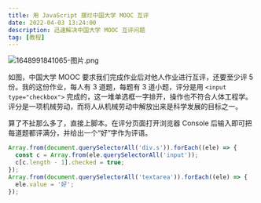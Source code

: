 ```yaml
---
title: 用 JavaScript 摆烂中国大学 MOOC 互评
date: 2022-04-03 13:24:00
description: 迅速解决中国大学 MOOC 互评问题
tag: [教程]
---
```


![1648991841065-图片.png](https://hsp.penclub.club/api/gh/https://raw.githubusercontent.com/lixiang810/fk-gfw/master/hsp/1648991841065-%E5%9B%BE%E7%89%87.png)

如图，中国大学 MOOC 要求我们完成作业后对他人作业进行互评，还要至少评 5 份。我的这份作业，每人有 3 道题，每题有 3 道小题，评分是用 `<input type="checkbox">` 完成的，这一堆单选框一字排开，操作也不符合人体工程学。评分是一项机械劳动，而将人从机械劳动中解放出来是科学发展的目标之一。

算了不扯那么多了，直接上脚本。在评分页面打开浏览器 Console 后输入即可把每道题都评满分，并给出一个“好”字作为评语。

```javascript
Array.from(document.querySelectorAll('div.s')).forEach((ele) => {
  const c = Array.from(ele.querySelectorAll('input'));
  c[c.length - 1].checked = true;
});
Array.from(document.querySelectorAll('textarea')).forEach((ele) => {
  ele.value = '好';
});
```
